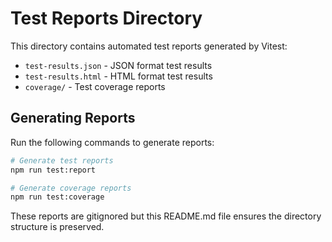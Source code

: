 # Test Reports Directory

This directory contains automated test reports generated by Vitest:

- `test-results.json` - JSON format test results
- `test-results.html` - HTML format test results
- `coverage/` - Test coverage reports

## Generating Reports

Run the following commands to generate reports:

```bash
# Generate test reports
npm run test:report

# Generate coverage reports
npm run test:coverage
```

These reports are gitignored but this README.md file ensures the directory structure is preserved. 